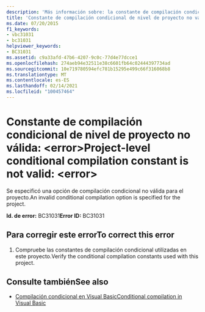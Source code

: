 ```yaml
---
description: 'Más información sobre: la constante de compilación condicional de nivel de proyecto no es válida: <error>'
title: 'Constante de compilación condicional de nivel de proyecto no válida: <error>'
ms.date: 07/20/2015
f1_keywords:
- vbc31031
- bc31031
helpviewer_keywords:
- BC31031
ms.assetid: c9a33afd-47b6-4207-9c0c-77d4e77dcce1
ms.openlocfilehash: 274aeb94e32511e38c6601fb64c02444397734ad
ms.sourcegitcommit: 10e719780594efc781b15295e499c66f316068b8
ms.translationtype: MT
ms.contentlocale: es-ES
ms.lasthandoff: 02/14/2021
ms.locfileid: "100457464"
---
```

# <a name="project-level-conditional-compilation-constant-is-not-valid-error"></a><span data-ttu-id="78f99-103">Constante de compilación condicional de nivel de proyecto no válida: \<error></span><span class="sxs-lookup"><span data-stu-id="78f99-103">Project-level conditional compilation constant is not valid: \<error></span></span>

<span data-ttu-id="78f99-104">Se especificó una opción de compilación condicional no válida para el proyecto.</span><span class="sxs-lookup"><span data-stu-id="78f99-104">An invalid conditional compilation option is specified for the project.</span></span>  
  
 <span data-ttu-id="78f99-105">**Id. de error:** BC31031</span><span class="sxs-lookup"><span data-stu-id="78f99-105">**Error ID:** BC31031</span></span>  
  
## <a name="to-correct-this-error"></a><span data-ttu-id="78f99-106">Para corregir este error</span><span class="sxs-lookup"><span data-stu-id="78f99-106">To correct this error</span></span>  
  
1. <span data-ttu-id="78f99-107">Compruebe las constantes de compilación condicional utilizadas en este proyecto.</span><span class="sxs-lookup"><span data-stu-id="78f99-107">Verify the conditional compilation constants used with this project.</span></span>  
  
## <a name="see-also"></a><span data-ttu-id="78f99-108">Consulte también</span><span class="sxs-lookup"><span data-stu-id="78f99-108">See also</span></span>

- [<span data-ttu-id="78f99-109">Compilación condicional en Visual Basic</span><span class="sxs-lookup"><span data-stu-id="78f99-109">Conditional compilation in Visual Basic</span></span>](../programming-guide/program-structure/conditional-compilation.md)
